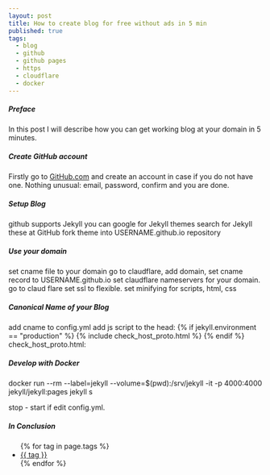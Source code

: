 ```yaml
---
layout: post
title: How to create blog for free without ads in 5 min
published: true
tags:
  - blog
  - github
  - github pages
  - https
  - cloudflare
  - docker
---
```


##### Preface
In this post I will describe how you can get working blog at your domain in 5 minutes.

##### Create GitHub account
Firstly go to [GitHub.com](https://github.com) and create an account in case if you do not have one. Nothing unusual: email, password, confirm and you are done.

##### Setup Blog
github supports Jekyll
you can google for Jekyll themes
search for Jekyll these at GitHub
fork theme into USERNAME.github.io repository

##### Use your domain
set cname file to your domain
go to claudflare, add domain, set cname record to USERNAME.github.io
set claudflare nameservers for your domain.
go to claud flare set ssl to flexible. set minifying for scripts, html, css

##### Canonical Name of your Blog
add cname to config.yml
add js script to the head:
{% if jekyll.environment == "production" %}
   {% include check_host_proto.html %}
{% endif %}
check_host_proto.html:
<script type="text/javascript">
  var host = "{{ site.cname }}";
  if (window.location.host != host)
      window.location.host = host;
  else if (window.location.protocol != "https:")
      window.location.protocol = "https";
</script>

##### Develop with Docker
docker run --rm --label=jekyll --volume=$(pwd):/srv/jekyll -it -p 4000:4000 jekyll/jekyll:pages jekyll s

stop - start if edit config.yml.

##### In Conclusion

<ul>
{% for tag in page.tags %}
    <li><a href="/tags/#{{ tag | uri_escape }}">{{ tag }}</a></li>
{% endfor %}
</ul>
